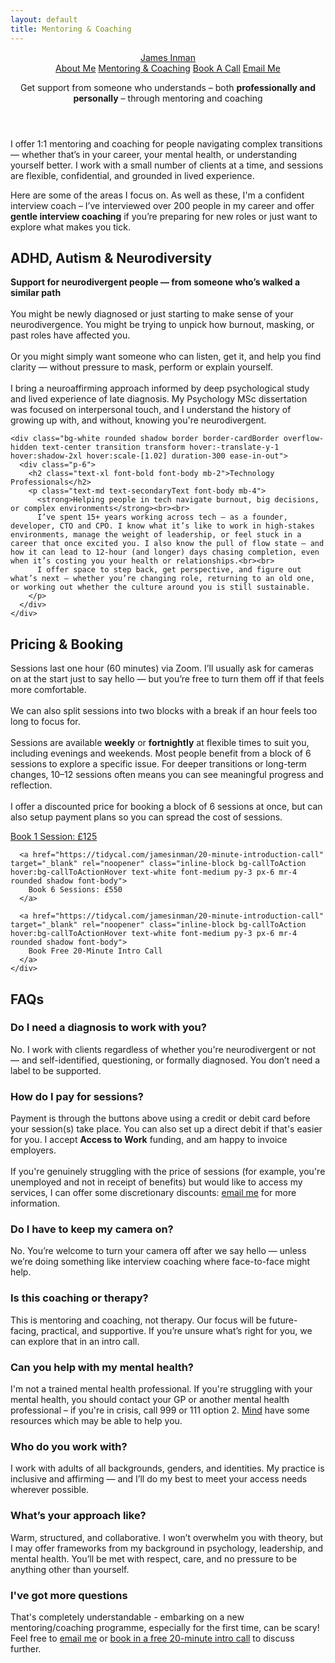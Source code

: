 ```yaml
---
layout: default
title: Mentoring & Coaching
---
```


<header class="max-w-5xl mx-auto py-4 px-12 text-center fade-in">
  <a href="{{ site.baseurl }}/" class="block text-5xl font-display font-normal mb-8">James Inman</a>

  <div class="mb-6">
    <a href="{{ site.baseurl }}/" class="text-accentPink hover:text-accentPinkHover text-sm font-medium font-body inline-block px-4">About Me</a>
    <a href="{{ site.baseurl }}/neurodiversity-coaching-and-technology-mentoring" class="text-accentPink hover:text-accentPinkHover text-sm font-medium font-body inline-block px-4">Mentoring &amp; Coaching</a>
    <a href="https://tidycal.com/jamesinman/20-minute-introduction-call" class="text-accentPink hover:text-accentPinkHover text-sm font-medium font-body inline-block px-4">Book A Call</a>
    <a href="mailto:james@jamesinman.co.uk" class="text-accentPink hover:text-accentPinkHover text-sm font-medium font-body inline-block px-4">
      Email Me
    </a>
  </div>

  <p class="text-xl text-secondaryText max-w-2xl mx-auto font-body mb-4">
    Get support from someone who understands – both <strong>professionally and personally</strong> – through mentoring and coaching
  </p>
</header>

<section class="max-w-4xl mx-auto px-4">
  <p class="text-md text-secondaryText max-w-2xl mx-auto font-body mb-8">
    I offer 1:1 mentoring and coaching for people navigating complex transitions — whether that’s in your career, your mental health, or understanding yourself better. I work with a small number of clients at a time, and sessions are flexible, confidential, and grounded in lived experience.
  </p>

  <p class="text-md text-secondaryText max-w-2xl mx-auto font-body mb-8">
    Here are some of the areas I focus on. As well as these, I'm a confident interview coach – I’ve interviewed over 200 people in my career and offer <strong>gentle interview coaching</strong> if you’re preparing for new roles or just want to explore what makes you tick.
  </p>

  <div class="grid grid-cols-1 md:grid-cols-2 gap-6">
    <div class="bg-white rounded shadow border border-cardBorder overflow-hidden text-center transition transform hover:-translate-y-1 hover:shadow-2xl hover:scale-[1.02] duration-300 ease-in-out">
      <div class="p-6">
        <h2 class="text-xl font-bold font-body mb-2">ADHD, Autism & Neurodiversity</h2>
        <p class="text-md text-secondaryText font-body mb-4">
          <strong>Support for neurodivergent people — from someone who’s walked a similar path</strong><br><br>
          You might be newly diagnosed or just starting to make sense of your neurodivergence. You might be trying to unpick how burnout, masking, or past roles have affected you.<br><br>Or you might simply want someone who can listen, get it, and help you find clarity — without pressure to mask, perform or explain yourself.<br><br>
          I bring a neuroaffirming approach informed by deep psychological study and lived experience of late diagnosis. My Psychology MSc dissertation was focused on interpersonal touch, and I understand the history of growing up with, and without, knowing you're neurodivergent.
        </p>
      </div>
    </div>

    <div class="bg-white rounded shadow border border-cardBorder overflow-hidden text-center transition transform hover:-translate-y-1 hover:shadow-2xl hover:scale-[1.02] duration-300 ease-in-out">
      <div class="p-6">
        <h2 class="text-xl font-bold font-body mb-2">Technology Professionals</h2>
        <p class="text-md text-secondaryText font-body mb-4">
          <strong>Helping people in tech navigate burnout, big decisions, or complex environments</strong><br><br>
          I’ve spent 15+ years working across tech — as a founder, developer, CTO and CPO. I know what it’s like to work in high-stakes environments, manage the weight of leadership, or feel stuck in a career that once excited you. I also know the pull of flow state — and how it can lead to 12-hour (and longer) days chasing completion, even when it’s costing you your health or relationships.<br><br>
          I offer space to step back, get perspective, and figure out what’s next — whether you’re changing role, returning to an old one, or working out whether the culture around you is still sustainable.
        </p>
      </div>
    </div>
  </div>

  <div class="mt-12 bg-gray-100 border border-cardBorder rounded p-6">
    <h2 class="text-xl font-bold font-body mb-2">Pricing & Booking</h2>
    <p class="text-md text-secondaryText font-body mb-4">
      Sessions last one hour (60 minutes) via Zoom. I’ll usually ask for cameras on at the start just to say hello — but you’re free to turn them off if that feels more comfortable.<br><br>We can also split sessions into two  blocks with a break if an hour feels too long to focus for.<br><br>
      Sessions are available <strong>weekly</strong> or <strong>fortnightly</strong> at flexible times to suit you, including evenings and weekends.
      Most people benefit from a block of 6 sessions to explore a specific issue. For deeper transitions or long-term changes, 10–12 sessions often means you can see meaningful progress and reflection.<br><br>
      I offer a discounted price for booking a block of 6 sessions at once, but can also setup payment plans so you can spread the cost of sessions.
    </p>
    <div class="flex flex-col sm:flex-row gap-4 mb-4">
      <a href="https://tidycal.com/jamesinman/20-minute-introduction-call" target="_blank" rel="noopener" class="inline-block bg-callToAction hover:bg-callToActionHover text-white font-medium py-3 px-6 mr-4 rounded shadow font-body">
        Book 1 Session: £125
      </a>

      <a href="https://tidycal.com/jamesinman/20-minute-introduction-call" target="_blank" rel="noopener" class="inline-block bg-callToAction hover:bg-callToActionHover text-white font-medium py-3 px-6 mr-4 rounded shadow font-body">
        Book 6 Sessions: £550
      </a>

      <a href="https://tidycal.com/jamesinman/20-minute-introduction-call" target="_blank" rel="noopener" class="inline-block bg-callToAction hover:bg-callToActionHover text-white font-medium py-3 px-6 mr-4 rounded shadow font-body">
        Book Free 20-Minute Intro Call
      </a>
    </div>
  </div>

  <div class="mt-12">
    <h2 class="text-xl font-bold font-body mb-4">FAQs</h2>
    <div class="space-y-6">
      <div>
        <h3 class="font-semibold font-body">Do I need a diagnosis to work with you?</h3>
        <p class="text-md text-secondaryText font-body">No. I work with clients regardless of whether you're neurodivergent or not — and self-identified, questioning, or formally diagnosed. You don’t need a label to be supported.</p>
      </div>
      <div>
        <h3 class="font-semibold font-body">How do I pay for sessions?</h3>
        <p class="text-md text-secondaryText font-body">Payment is through the buttons above using a credit or debit card before your session(s) take place. You can also set up a direct debit if that's easier for you. I accept <strong>Access to Work</strong> funding, and am happy to invoice employers.<br><br>If you're genuinely struggling with the price of sessions (for example, you're unemployed and not in receipt of benefits) but would like to access my services, I can offer some discretionary discounts: <a href="mailto:james@jamesinman.co.uk" class="font-bold text-accentPink hover:text-accentPinkHover underline">email me</a> for more information.</p>
      </div>
      <div>
        <h3 class="font-semibold font-body">Do I have to keep my camera on?</h3>
        <p class="text-md text-secondaryText font-body">No. You’re welcome to turn your camera off after we say hello — unless we’re doing something like interview coaching where face-to-face might help.</p>
      </div>
      <div>
        <h3 class="font-semibold font-body">Is this coaching or therapy?</h3>
        <p class="text-md text-secondaryText font-body">This is mentoring and coaching, not therapy. Our focus will be future-facing, practical, and supportive. If you’re unsure what’s right for you, we can explore that in an intro call.</p>
      </div>
      <div>
        <h3 class="font-semibold font-body">Can you help with my mental health?</h3>
        <p class="text-md text-secondaryText font-body">I'm not a trained mental health professional. If you're struggling with your mental health, you should contact your GP or another mental health professional – if you're in crisis, call 999 or 111 option 2. <a class="underline text-accentPink hover:text-accentPinkHover font-bold" href="https://www.mind.org.uk/need-urgent-help/using-this-tool/">Mind</a> have some resources which may be able to help you.</p>
      </div>
      <div>
        <h3 class="font-semibold font-body">Who do you work with?</h3>
        <p class="text-md text-secondaryText font-body">I work with adults of all backgrounds, genders, and identities. My practice is inclusive and affirming — and I’ll do my best to meet your access needs wherever possible.</p>
      </div>
      <div>
        <h3 class="font-semibold font-body">What’s your approach like?</h3>
        <p class="text-md text-secondaryText font-body">Warm, structured, and collaborative. I won’t overwhelm you with theory, but I may offer frameworks from my background in psychology, leadership, and mental health. You’ll be met with respect, care, and no pressure to be anything other than yourself.</p>
      </div>
      <div>
        <h3 class="font-semibold font-body">I've got more questions</h3>
        <p class="text-md text-secondaryText font-body">That's completely understandable - embarking on a new mentoring/coaching programme, especially for the first time, can be scary! Feel free to <a href="mailto:james@jamesinman.co.uk" class="font-bold text-accentPink hover:text-accentPinkHover underline">email me</a> or <a href="https://tidycal.com/jamesinman/20-minute-introduction-call" class="font-bold text-accentPink hover:text-accentPinkHover underline">book in a free 20-minute intro call</a> to discuss further.</p>
      </div>
    </div>
  </div>
</section>
